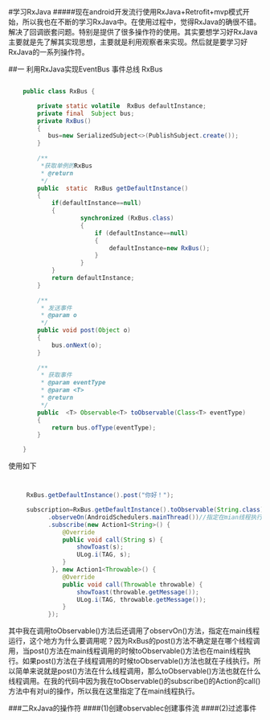 #学习RxJava
#####现在android开发流行使用RxJava+Retrofit+mvp模式开始，所以我也在不断的学习RxJava中。在使用过程中，觉得RxJava的确很不错。解决了回调嵌套问题。特别是提供了很多操作符的使用。其实要想学习好RxJava主要就是先了解其实现思想，主要就是利用观察者来实现。然后就是要学习好RxJava的一系列操作符。

##一 利用RxJava实现EventBus 事件总线 RxBus

``` java

    public class RxBus {

	    private static volatile  RxBus defaultInstance;
	    private final  Subject bus;
	    private RxBus()
	    {
	       bus=new SerializedSubject<>(PublishSubject.create());
	    }
	
	    /**
	     *获取单例的RxBus
	     * @return
	     */
	    public  static  RxBus getDefaultInstance()
	    {
	        if(defaultInstance==null)
	        {
	                synchronized (RxBus.class)
	                {
	                    if (defaultInstance==null)
	                    {
	                        defaultInstance=new RxBus();
	                    }
	                }
	        }
	        return defaultInstance;
	    }
	
	    /**
	     * 发送事件
	     * @param o
	     */
	    public void post(Object o)
	    {
	        bus.onNext(o);
	    }
	
	    /**
	     * 获取事件
	     * @param eventType
	     * @param <T>
	     * @return
	     */
	    public  <T> Observable<T> toObservable(Class<T> eventType)
	    {
	        return bus.ofType(eventType);
	    }

    }


```

使用如下

```java


     RxBus.getDefaultInstance().post("你好！");

     subscription=RxBus.getDefaultInstance().toObservable(String.class)
           .observeOn(AndroidSchedulers.mainThread())//指定在mian线程执行
           .subscribe(new Action1<String>() {
               @Override
               public void call(String s) {
                   showToast(s);
                   ULog.i(TAG, s);
               }
            }, new Action1<Throwable>() {
               @Override
               public void call(Throwable throwable) {
                   showToast(throwable.getMessage());
                   ULog.i(TAG, throwable.getMessage());
               }
           });

```

其中我在调用toObservable()方法后还调用了observOn()方法，指定在main线程运行，这个地方为什么要调用呢？因为RxBus的post()方法不确定是在哪个线程调用，当post()方法在main线程调用的时候toObservable()方法也在main线程执行。如果post()方法在子线程调用的时候toObservable()方法也就在子线执行。所以简单来说就是post()方法在什么线程调用，那么toObservable()方法也就在什么线程调用。在我的代码中因为我在toObservable()的subscribe()的Action的call()方法中有对ui的操作，所以我在这里指定了在main线程执行。


###二RxJava的操作符
####(1)创建observablec创建事件流
####(2)过滤事件 

